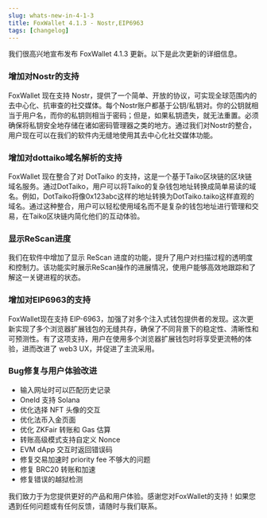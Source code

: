 ```yaml
---
slug: whats-new-in-4-1-3
title: FoxWallet 4.1.3 - Nostr,EIP6963
tags: [changelog]
---
```


我们很高兴地宣布发布 FoxWallet 4.1.3 更新。以下是此次更新的详细信息。
<!--truncate-->

### 增加对Nostr的支持
FoxWallet 现在支持 Nostr，提供了一个简单、开放的协议，可实现全球范围内的去中心化、抗审查的社交媒体。每个Nostr账户都基于公钥/私钥对。你的公钥就相当于用户名，而你的私钥则相当于密码；但是，如果私钥遗失，就无法重置。必须确保将私钥安全地存储在诸如密码管理器之类的地方。通过我们对Nostr的整合，用户现在可以在我们的软件内无缝地使用其去中心化社交媒体功能。

### 增加对dottaiko域名解析的支持
FoxWallet 现在整合了对 DotTaiko 的支持，这是一个基于Taiko区块链的区块链域名服务。通过DotTaiko，用户可以将Taiko的复杂钱包地址转换成简单易读的域名。例如，DotTaiko将像0x123abc这样的地址转换为DotTaiko.taiko这样直观的域名。通过这种整合，用户可以轻松使用域名而不是复杂的钱包地址进行管理和交易，在Taiko区块链内简化他们的互动体验。

### 显示ReScan进度
我们在软件中增加了显示 ReScan 进度的功能，提升了用户对扫描过程的透明度和控制力。该功能实时展示ReScan操作的进展情况，使用户能够高效地跟踪和了解这一关键进程的状态。

### 增加对EIP6963的支持
FoxWallet现在支持 EIP-6963，加强了对多个注入式钱包提供者的发现。这次更新实现了多个浏览器扩展钱包的无缝共存，确保了不同背景下的稳定性、清晰性和可预测性。有了这项支持，用户在使用多个浏览器扩展钱包时将享受更流畅的体验，进而改进了 web3 UX，并促进了主流采用。

### Bug修复与用户体验改进
- 输入网址时可以匹配历史记录
- OneId 支持 Solana
- 优化选择 NFT 头像的交互
- 优化法币入金页面
- 优化 ZKFair 转账和 Gas 估算
- 转账高级模式支持自定义 Nonce
- EVM dApp 交互时返回错误码
- 修复交易加速时 priority fee 不够大的问题
- 修复 BRC20 转账和加速
- 修复错误的越狱检测

我们致力于为您提供更好的产品和用户体验。感谢您对FoxWallet的支持！如果您遇到任何问题或有任何反馈，请随时与我们联系。